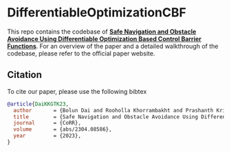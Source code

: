 # DifferentiableOptimizationCBF

This repo contains the codebase of [**Safe Navigation and Obstacle Avoidance Using Differentiable Optimization Based Control Barrier Functions**](https://arxiv.org/abs/2304.08586). For an overview of the paper and a detailed walkthrough of the codebase, please refer to the official paper website.

## Citation

To cite our paper, please use the following bibtex

```bibtex
@article{DaiKKGTK23,
  author       = {Bolun Dai and Rooholla Khorrambakht and Prashanth Krishnamurthy and Vin{\'{\i}}cius Gon{\c{c}}alves and Anthony Tzes and Farshad Khorrami},
  title        = {Safe Navigation and Obstacle Avoidance Using Differentiable Optimization Based Control Barrier Functions},
  journal      = {CoRR},
  volume       = {abs/2304.08586},
  year         = {2023},
}
```
